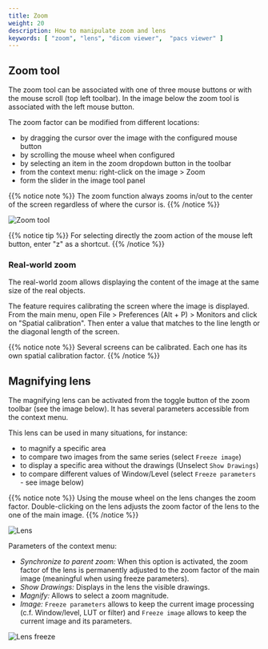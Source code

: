 ```yaml
---
title: Zoom
weight: 20
description: How to manipulate zoom and lens
keywords: [ "zoom", "lens", "dicom viewer",  "pacs viewer" ]
---
```


## Zoom tool

The zoom tool can be associated with one of three mouse buttons or with the mouse scroll (top left toolbar). In the image below the zoom tool is associated with the left mouse button.

The zoom factor can be modified from different locations:

* by dragging the cursor over the image with the configured mouse button
* by scrolling the mouse wheel when configured
* by selecting an item in the zoom dropdown button in the toolbar
* from the context menu: right-click on the image > Zoom
* form the slider in the image tool panel

{{% notice note %}}
The zoom function always zooms in/out to the center of the screen regardless of where the cursor is.
{{% /notice %}}

![Zoom tool](/tuto/zoom/zoom.png?height=500)

{{% notice tip %}}
For selecting directly the zoom action of the mouse left button, enter "z" as a shortcut.
{{% /notice %}}

### Real-world zoom
The real-world zoom allows displaying the content of the image at the same size of the real objects.

The feature requires calibrating the screen where the image is displayed. From the main menu, open File > Preferences (Alt + P) > Monitors and click on "Spatial calibration". Then enter a value that matches to the line length or the diagonal length of the screen.

{{% notice note %}}
Several screens can be calibrated. Each one has its own spatial calibration factor.
{{% /notice %}}

## Magnifying lens
The magnifying lens can be activated from the toggle button of the zoom toolbar (see the image below). It has several parameters accessible from the context menu.

This lens can be used in many situations, for instance:

* to magnify a specific area
* to compare two images from the same series (select `Freeze image`)
* to display a specific area without the drawings (Unselect `Show Drawings`)
* to compare different values of Window/Level (select `Freeze parameters` - see image below)

{{% notice note %}}
Using the mouse wheel on the lens changes the zoom factor. Double-clicking on the lens adjusts the zoom factor of the lens to the one of the main image.
{{% /notice %}}

![Lens](/tuto/zoom/lens.png?height=400)

Parameters of the context menu:

* *Synchronize to parent zoom:* When this option is activated, the zoom factor of the lens is permanently adjusted to the zoom factor of the main image (meaningful when using freeze parameters).
* *Show Drawings:* Displays in the lens the visible drawings.
* *Magnify:* Allows to select a zoom magnitude.
* *Image:* `Freeze parameters` allows to keep the current image processing (c.f. Window/level, LUT or filter) and `Freeze image` allows to keep the current image and its parameters.

![Lens freeze](/tuto/zoom/lens-freeze.png?height=400)
